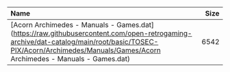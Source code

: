 |Name|Size|
|:---|---:|
|[Acorn Archimedes - Manuals - Games.dat](https://raw.githubusercontent.com/open-retrogaming-archive/dat-catalog/main/root/basic/TOSEC-PIX/Acorn/Archimedes/Manuals/Games/Acorn Archimedes - Manuals - Games.dat)|6542|

